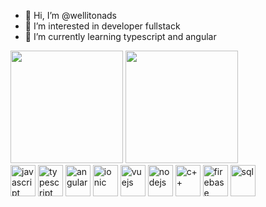 - 👋 Hi, I’m @wellitonads
- 👀 I’m interested in developer fullstack
- 🌱 I’m currently learning typescript and angular


<img height="180em" src="https://github-readme-stats.vercel.app/api?username=wellitonads&show_icons=true&theme=tokyonight" style="max-width: 100%;">

<img height="180em" src="https://github-readme-stats.vercel.app/api/top-langs/?username=wellitonads&layout=compact&theme=tokyonight" style="max-width: 100%;">


<div>
<img align="center" alt="javascript" height="50" width="40" src="https://cdn.jsdelivr.net/gh/devicons/devicon/icons/javascript/javascript-original.svg" style="max-width: 100%;">

<img align="center" alt="typescript" height="50" width="40" src="https://cdn.jsdelivr.net/gh/devicons/devicon/icons/typescript/typescript-original.svg" style="max-width: 100%;">

<img align="center" alt="angular" height="50" width="40" src="https://cdn.jsdelivr.net/gh/devicons/devicon/icons/angularjs/angularjs-plain.svg" style="max-width: 100%;">

<img align="center" alt="ionic" height="50" width="40" src="https://cdn.jsdelivr.net/gh/devicons/devicon/icons/ionic/ionic-original.svg" style="max-width: 100%;">
  
<img align="center" alt="vuejs" height="50" width="40" src="https://cdn.jsdelivr.net/gh/devicons/devicon/icons/vuejs/vuejs-original.svg" style="max-width: 100%;">   
            
<img align="center" alt="nodejs" height="50" width="40" src="https://cdn.jsdelivr.net/gh/devicons/devicon/icons/nodejs/nodejs-original-wordmark.svg" style="max-width: 100%;">
 
<img align="center" alt="c++" height="50" width="40" src="https://cdn.jsdelivr.net/gh/devicons/devicon/icons/cplusplus/cplusplus-plain.svg" style="max-width: 100%;">
  
<img align="center" alt="firebase" height="50" width="40" src="https://cdn.jsdelivr.net/gh/devicons/devicon/icons/firebase/firebase-plain.svg" style="max-width: 100%;">
          
<img align="center" alt="sql" height="50" width="40" src="https://cdn.jsdelivr.net/gh/devicons/devicon/icons/microsoftsqlserver/microsoftsqlserver-plain-wordmark.svg" style="max-width: 100%;">
          
          
          
